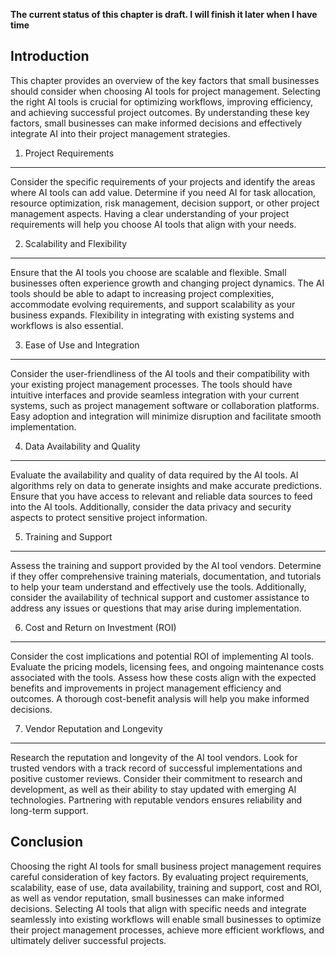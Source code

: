 **The current status of this chapter is draft. I will finish it later when I have time**

Introduction
------------

This chapter provides an overview of the key factors that small businesses should consider when choosing AI tools for project management. Selecting the right AI tools is crucial for optimizing workflows, improving efficiency, and achieving successful project outcomes. By understanding these key factors, small businesses can make informed decisions and effectively integrate AI into their project management strategies.

1. Project Requirements
-----------------------

Consider the specific requirements of your projects and identify the areas where AI tools can add value. Determine if you need AI for task allocation, resource optimization, risk management, decision support, or other project management aspects. Having a clear understanding of your project requirements will help you choose AI tools that align with your needs.

2. Scalability and Flexibility
------------------------------

Ensure that the AI tools you choose are scalable and flexible. Small businesses often experience growth and changing project dynamics. The AI tools should be able to adapt to increasing project complexities, accommodate evolving requirements, and support scalability as your business expands. Flexibility in integrating with existing systems and workflows is also essential.

3. Ease of Use and Integration
------------------------------

Consider the user-friendliness of the AI tools and their compatibility with your existing project management processes. The tools should have intuitive interfaces and provide seamless integration with your current systems, such as project management software or collaboration platforms. Easy adoption and integration will minimize disruption and facilitate smooth implementation.

4. Data Availability and Quality
--------------------------------

Evaluate the availability and quality of data required by the AI tools. AI algorithms rely on data to generate insights and make accurate predictions. Ensure that you have access to relevant and reliable data sources to feed into the AI tools. Additionally, consider the data privacy and security aspects to protect sensitive project information.

5. Training and Support
-----------------------

Assess the training and support provided by the AI tool vendors. Determine if they offer comprehensive training materials, documentation, and tutorials to help your team understand and effectively use the tools. Additionally, consider the availability of technical support and customer assistance to address any issues or questions that may arise during implementation.

6. Cost and Return on Investment (ROI)
--------------------------------------

Consider the cost implications and potential ROI of implementing AI tools. Evaluate the pricing models, licensing fees, and ongoing maintenance costs associated with the tools. Assess how these costs align with the expected benefits and improvements in project management efficiency and outcomes. A thorough cost-benefit analysis will help you make informed decisions.

7. Vendor Reputation and Longevity
----------------------------------

Research the reputation and longevity of the AI tool vendors. Look for trusted vendors with a track record of successful implementations and positive customer reviews. Consider their commitment to research and development, as well as their ability to stay updated with emerging AI technologies. Partnering with reputable vendors ensures reliability and long-term support.

Conclusion
----------

Choosing the right AI tools for small business project management requires careful consideration of key factors. By evaluating project requirements, scalability, ease of use, data availability, training and support, cost and ROI, as well as vendor reputation, small businesses can make informed decisions. Selecting AI tools that align with specific needs and integrate seamlessly into existing workflows will enable small businesses to optimize their project management processes, achieve more efficient workflows, and ultimately deliver successful projects.
